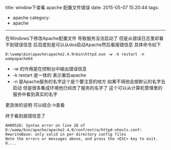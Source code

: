 title: window下查看 apache 配置文件错误
date: 2015-05-07 15:20:44
tags:
- apache
category:
- apache
---

在Windows下修改Apache配置文件 导致服务没法启动了 但是从错误日志里却看不到错误信息 后百度到是可以从dos启动Apache然后看报错信息
具体命令如下
```
D:\wamp\bin\apache\apache2.4.9>bin\httpd.exe -w -k restart -n wampapache64
```
* -w 的作用是在控制台中输出错误信息
* -k restart 是一体的 表示重启apache
* -n 是Apache服务的名字这个是个要注意的地方 如果不填他会按默认的名字去启动 但是很多集成环境他已经改了服务的名字了 这个可以从计算机管理里的服务中看到真实的名字

更具体的说明 可以结合-h查看

终于看到报错信息了
```
AH00526: Syntax error on line 28 of D:/wamp/bin/apache/apache2.4.9/conf/extra/httpd-vhosts.conf:
RewriteBase: only valid in per-directory config files
Note the errors or messages above, and press the <ESC> key to exit.  0....
```

